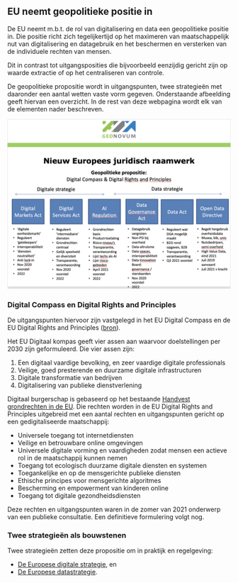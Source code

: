 ## EU neemt geopolitieke positie in

De EU neemt m.b.t. de rol van digitalisering en data een geopolitieke positie in.
Die positie richt zich tegelijkertijd op het maximeren van maatschappelijk nut van digitalisering en datagebruik en het beschermen en versterken van de individuele rechten van mensen.

Dit in contrast tot uitgangsposities die bijvoorbeeld eenzijdig gericht zijn op waarde extractie of op het centraliseren van controle.

De geopolitieke propositie wordt in uitgangspunten, twee strategieën met daaronder een aantal wetten vaste vorm gegeven. Onderstaande afbeelding geeft hiervan een overzicht. In de rest van deze webpagina wordt elk van de elementen nader beschreven.

![euplaatgeonovumokt2021.png](media/euplaatgeonovumokt2021.png)

### Digital Compass en Digital Rights and Principles
De uitgangspunten hiervoor zijn vastgelegd in het EU Digital Compass en de EU Digital Rights and Principles ([bron](https://eur-lex.europa.eu/legal-content/NL/TXT/HTML/?uri=CELEX:52021DC0118&from=en)).

Het EU Digitaal kompas geeft vier assen aan waarvoor doelstellingen per 2030 zijn geformuleerd.
Die vier assen zijn:
1. Een digitaal vaardige bevolking, en zeer vaardige digitale professionals
2. Veilige, goed presterende en duurzame digitale infrastructuren
3. Digitale transformatie van bedrijven
4. Digitalisering van publieke dienstverlening

Digitaal burgerschap is gebaseerd op het bestaande [Handvest grondrechten in de EU](https://eur-lex.europa.eu/legal-content/NL/TXT/HTML/?uri=CELEX:12012P/TXT&from=EN). Die rechten worden in de EU Digital Rights and Principles uitgebreid met een aantal rechten en uitgangspunten gericht op een gedigitaliseerde maatschappij:
* Universele toegang tot internetdiensten
* Veilige en betrouwbare online omgevingen
* Universele digitale vorming en vaardigheden zodat mensen een actieve rol in de maatschappij kunnen nemen
* Toegang tot ecologisch duurzame digitale diensten en systemen
* Toegankelijke en op de mensgerichte publieke diensten
* Ethische principes voor mensgerichte algoritmes
* Bescherming en empowerment van kinderen online
* Toegang tot digitale gezondheidsdiensten

Deze rechten en uitgangspunten waren in de zomer van 2021 onderwerp van een publieke consultatie. Een definitieve formulering volgt nog.

### Twee strategieën als bouwstenen
Twee strategieën zetten deze propositie om in praktijk en regelgeving: 
* [De Europese digitale strategie](https://geonovum.github.io/eu_regelingen_datastrategie/#europese-digitale-strategie), en 
* [De Europese datastrategie](https://geonovum.github.io/eu_regelingen_datastrategie/#data-strategie).
